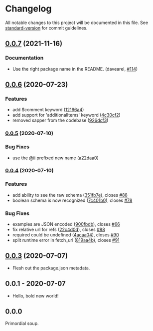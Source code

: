 # Changelog

All notable changes to this project will be documented in this file. See [standard-version](https://github.com/conventional-changelog/standard-version) for commit guidelines.

## [0.0.7](https://github.com/yanick/jsonschematic/compare/v0.0.6...v0.0.7) (2021-11-16)

### Documentation

* Use the right package name in the README. (davearel, [#114](https://github.com/yanick/jsonschematic/issues/114))

## [0.0.6](https://github.com/yanick/jsonschematic/compare/v0.0.5...v0.0.6) (2020-07-23)

### Features

* add $comment keyword ([12166a4](https://github.com/yanick/jsonschematic/commit/12166a4e10b801b61fbbdb381bebe9563d0f30a6))
* add support for 'additionalItems' keyword ([4c30cf2](https://github.com/yanick/jsonschematic/commit/4c30cf27569361799e89347c24b7db3fa0fca621))
* removed sapper from the codebase ([926dcf3](https://github.com/yanick/jsonschematic/commit/926dcf34da653c426b8171b2a9298403c2f211ef))

### [0.0.5](https://github.com/yanick/jsonschematic/compare/v0.0.4...v0.0.5) (2020-07-10)


### Bug Fixes

* use the [@ii](https://github.com/ii) prefixed new name ([a22daa0](https://github.com/yanick/jsonschematic/commit/a22daa0e438996b7a30045a5d8c35eb67239d50b))

### [0.0.4](https://github.com/yanick/jsonschematic/compare/v0.0.3...v0.0.4) (2020-07-10)


### Features

* add ability to see the raw schema ([351fb7e](https://github.com/yanick/jsonschematic/commit/351fb7e25ad1b0141f66e9a55addaf022e603603)), closes [#88](https://github.com/yanick/jsonschematic/issues/88)
* boolean schema is now recognized ([7c401b0](https://github.com/yanick/jsonschematic/commit/7c401b0196782bace89b098a65b57c95ae096470)), closes [#78](https://github.com/yanick/jsonschematic/issues/78)


### Bug Fixes

* examples are JSON encoded ([900fbdb](https://github.com/yanick/jsonschematic/commit/900fbdb42e85cc957e60c43cbce2b69c44d51cf9)), closes [#66](https://github.com/yanick/jsonschematic/issues/66)
* fix relative url for refs ([22c4d0d](https://github.com/yanick/jsonschematic/commit/22c4d0d7bddf332be20c05bfba0d96594d2e803d)), closes [#88](https://github.com/yanick/jsonschematic/issues/88)
* required could be undefined ([4acaa04](https://github.com/yanick/jsonschematic/commit/4acaa043312faae92bc248870057121c6e140278)), closes [#90](https://github.com/yanick/jsonschematic/issues/90)
* split runtime error in fetch_url ([819aa4b](https://github.com/yanick/jsonschematic/commit/819aa4bcd7b6da0875901394662623f294971c45)), closes [#91](https://github.com/yanick/jsonschematic/issues/91)

## [0.0.3](https://github.com/yanick/jsonschematic/compare/v0.0.1...v0.0.3) (2020-07-07)

* Flesh out the package.json metadata.

## 0.0.1 - 2020-07-07

* Hello, bold new world!

## 0.0.0

Primordial soup.
